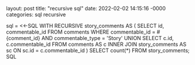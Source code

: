 layout: post
title: "recursive sql"
date: 2022-02-02 14:15:16 -0000
categories: sql recursive

sql = <<-SQL
  WITH RECURSIVE story_comments AS (
    SELECT id, commentable_id FROM comments WHERE commentable_id = #{comment_id} AND commentable_type = 'Story'
    UNION
    SELECT c.id, c.commentable_id FROM comments AS c
    INNER JOIN story_comments AS sc ON sc.id = c.commentable_id
  ) SELECT count(*) FROM story_comments;
SQL
